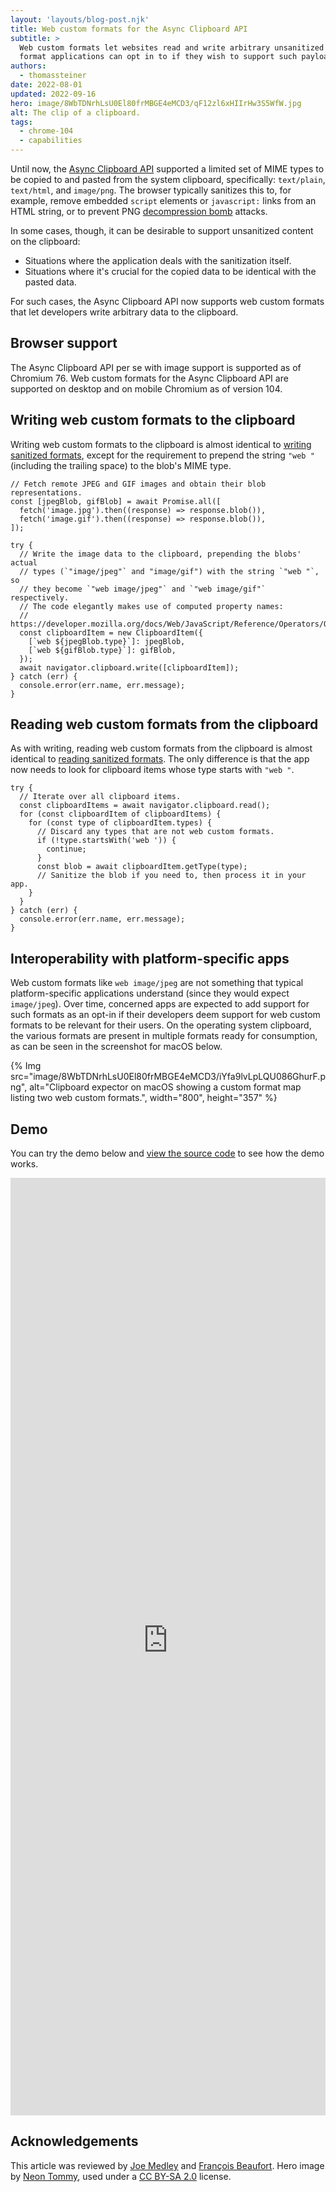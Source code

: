```yaml
---
layout: 'layouts/blog-post.njk'
title: Web custom formats for the Async Clipboard API
subtitle: >
  Web custom formats let websites read and write arbitrary unsanitized payloads using a standard
  format applications can opt in to if they wish to support such payloads.
authors:
  - thomassteiner
date: 2022-08-01
updated: 2022-09-16
hero: image/8WbTDNrhLsU0El80frMBGE4eMCD3/qF12zl6xHIIrHw3S5WfW.jpg
alt: The clip of a clipboard.
tags:
  - chrome-104
  - capabilities
---
```


Until now, the [Async Clipboard API](https://web.dev/async-clipboard/) supported a limited set of
MIME types to be copied to and pasted from the system clipboard, specifically: `text/plain`,
`text/html`, and `image/png`. The browser typically sanitizes this to, for example, remove embedded
`script` elements or `javascript:` links from an HTML string, or to prevent PNG
[decompression bomb](https://en.wikipedia.org/wiki/Zip_bomb) attacks.

In some cases, though, it can be desirable to support unsanitized content on the clipboard:

- Situations where the application deals with the sanitization itself.
- Situations where it's crucial for the copied data to be identical with the pasted data.

For such cases, the Async Clipboard API now supports web custom formats that let developers write
arbitrary data to the clipboard.

## Browser support

The Async Clipboard API per se with image support is supported as of Chromium&nbsp;76. Web custom
formats for the Async Clipboard API are supported on desktop and on mobile Chromium as of
version&nbsp;104.

## Writing web custom formats to the clipboard

Writing web custom formats to the clipboard is almost identical to
[writing sanitized formats](<https://web.dev/async-clipboard/#write()>), except for the requirement
to prepend the string `"web "` (including the trailing space) to the blob's MIME type.

```js/13-14
// Fetch remote JPEG and GIF images and obtain their blob representations.
const [jpegBlob, gifBlob] = await Promise.all([
  fetch('image.jpg').then((response) => response.blob()),
  fetch('image.gif').then((response) => response.blob()),
]);

try {
  // Write the image data to the clipboard, prepending the blobs' actual
  // types (`"image/jpeg"` and "image/gif") with the string `"web "`, so
  // they become `"web image/jpeg"` and `"web image/gif"` respectively.
  // The code elegantly makes use of computed property names:
  // https://developer.mozilla.org/docs/Web/JavaScript/Reference/Operators/Object_initializer#computed_property_names.
  const clipboardItem = new ClipboardItem({
    [`web ${jpegBlob.type}`]: jpegBlob,
    [`web ${gifBlob.type}`]: gifBlob,
  });
  await navigator.clipboard.write([clipboardItem]);
} catch (err) {
  console.error(err.name, err.message);
}
```

## Reading web custom formats from the clipboard

As with writing, reading web custom formats from the clipboard is almost identical to
[reading sanitized formats](<https://web.dev/async-clipboard/#read()>). The only difference is that
the app now needs to look for clipboard items whose type starts with `"web "`.

```js/6
try {
  // Iterate over all clipboard items.
  const clipboardItems = await navigator.clipboard.read();
  for (const clipboardItem of clipboardItems) {
    for (const type of clipboardItem.types) {
      // Discard any types that are not web custom formats.
      if (!type.startsWith('web ')) {
        continue;
      }
      const blob = await clipboardItem.getType(type);
      // Sanitize the blob if you need to, then process it in your app.
    }
  }
} catch (err) {
  console.error(err.name, err.message);
}
```

## Interoperability with platform-specific apps

Web custom formats like `web image/jpeg` are not something that typical platform-specific
applications understand (since they would expect `image/jpeg`). Over time, concerned apps are
expected to add support for such formats as an opt-in if their developers deem support for web
custom formats to be relevant for their users. On the operating system clipboard, the various
formats are present in multiple formats ready for consumption, as can be seen in the
screenshot for macOS below.

{% Img src="image/8WbTDNrhLsU0El80frMBGE4eMCD3/iYfa9lvLpLQU086GhurF.png", alt="Clipboard expector on macOS showing a custom format map listing two web custom formats.", width="800", height="357" %}

## Demo

You can try the demo below and
[view the source code](https://glitch.com/edit/#!/custom-async-clipboard) to see how the demo works.

<div class="glitch-embed-wrap" style="height: 1500px; width: 100%;">
  <iframe
    src="https://custom-async-clipboard.glitch.me/"
    title="custom-async-clipboard on Glitch"
    allow="clipboard-read; clipboard-write"
    style="height: 100%; width: 100%; border: 0;">
  </iframe>
</div>

## Acknowledgements

This article was reviewed by [Joe Medley](https://github.com/jpmedley)
and [François Beaufort](https://github.com/beaufortfrancois).
Hero image by [Neon Tommy](https://www.flickr.com/photos/42757699@N04), used under a
[CC BY-SA 2.0](https://creativecommons.org/licenses/by-sa/2.0/) license.
